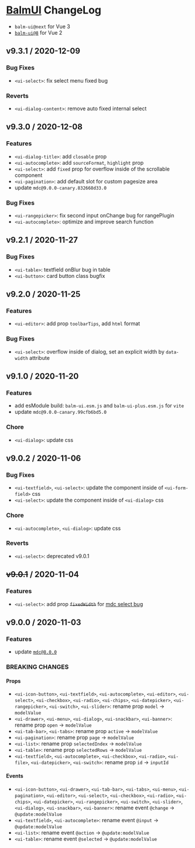 # [BalmUI](https://next-material.balmjs.com) ChangeLog

- `balm-ui@next` for Vue 3
- [`balm-ui@8`](https://github.com/balmjs/balm-ui/tree/8.x) for Vue 2

## v9.3.1 / 2020-12-09

### Bug Fixes

- `<ui-select>`: fix select menu fixed bug

### Reverts

- `<ui-dialog-content>`: remove auto fixed internal select

## v9.3.0 / 2020-12-08

### Features

- `<ui-dialog-title>`: add `closable` prop
- `<ui-autocomplete>`: add `sourceFormat`, `highlight` prop
- `<ui-select>`: add `fixed` prop for overflow inside of the scrollable component
- `<ui-pagination>`: add default slot for custom pagesize area
- update `mdc@9.0.0-canary.832668d33.0`

### Bug Fixes

- `<ui-rangepicker>`: fix second input onChange bug for rangePlugin
- `<ui-autocomplete>`: optimize and improve search function

## v9.2.1 / 2020-11-27

### Bug Fixes

- `<ui-table>`: textfield onBlur bug in table
- `<ui-button>`: card button class bugfix

## v9.2.0 / 2020-11-25

### Features

- `<ui-editor>`: add prop `toolbarTips`, add `html` format

### Bug Fixes

- `<ui-select>`: overflow inside of dialog, set an explicit width by `data-width` attribute

## v9.1.0 / 2020-11-20

### Features

- add esModule build: `balm-ui.esm.js` and `balm-ui-plus.esm.js` for `vite`
- update `mdc@9.0.0-canary.99cfb6bd5.0`

### Chore

- `<ui-dialog>`: update css

## v9.0.2 / 2020-11-06

### Bug Fixes

- `<ui-textfield>`, `<ui-select>`: update the component inside of `<ui-form-field>` css
- `<ui-select>`: update the component inside of `<ui-dialog>` css

### Chore

- `<ui-autocomplete>`, `<ui-dialog>`: update css

### Reverts

- `<ui-select>`: deprecated v9.0.1

## <del>v9.0.1</del> / 2020-11-04

### Features

- `<ui-select>`: add prop <del>`fixedWidth`</del> for [mdc select bug](https://github.com/material-components/material-components-web/issues/5590)

## v9.0.0 / 2020-11-03

### Features

- update [`mdc@8.0.0`](https://github.com/material-components/material-components-web/blob/master/CHANGELOG.md#800-2020-11-02)

### BREAKING CHANGES

#### Props

- `<ui-icon-button>`, `<ui-textfield>`, `<ui-autocomplete>`, `<ui-editor>`, `<ui-select>`, `<ui-checkbox>`, `<ui-radio>`, `<ui-chips>`, `<ui-datepicker>`, `<ui-rangepicker>`, `<ui-switch>`, `<ui-slider>`: rename prop `model` -> `modelValue`
- `<ui-drawer>`, `<ui-menu>`, `<ui-dialog>`, `<ui-snackbar>`, `<ui-banner>`: rename prop `open` -> `modelValue`
- `<ui-tab-bar>`, `<ui-tabs>`: rename prop `active` -> `modelValue`
- `<ui-pagination>`: rename prop `page` -> `modelValue`
- `<ui-list>`: rename prop `selectedIndex` -> `modelValue`
- `<ui-table>`: rename prop `selectedRows` -> `modelValue`
- `<ui-textfield>`, `<ui-autocomplete>`, `<ui-checkbox>`, `<ui-radio>`, `<ui-file>`, `<ui-datepicker>`, `<ui-switch>`: rename prop `id` -> `inputId`

#### Events

- `<ui-icon-button>`, `<ui-drawer>`, `<ui-tab-bar>`, `<ui-tabs>`, `<ui-menu>`, `<ui-pagination>`, `<ui-editor>`, `<ui-select>`, `<ui-checkbox>`, `<ui-radio>`, `<ui-chips>`, `<ui-datepicker>`, `<ui-rangepicker>`, `<ui-switch>`, `<ui-slider>`, `<ui-dialog>`, `<ui-snackbar>`, `<ui-banner>`: rename event `@change` -> `@update:modelValue`
- `<ui-textfield>`, `<ui-autocomplete>`: rename event `@input` -> `@update:modelValue`
- `<ui-list>`: rename event `@action` -> `@update:modelValue`
- `<ui-table>`: rename event `@selected` -> `@update:modelValue`
